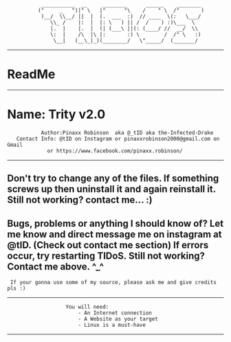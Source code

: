 
               ___________  __     ________      ______    ________  
              ("     _   ")|" \   |"      "\    /    " \  /"       ) 
               )__/  \\__/ ||  |  (.  ___  :)  // ____  \(:   \___/  
                  \\_ /    |:  |  |: \   ) || /  /    ) :)\___  \    
                  |.  |    |.  |  (| (___\ ||(: (____/ //  __/  \\   
                  \:  |    /\  |\ |:       :) \        /  /" \   :)  
                   \__|   (__\_|_)(________/   \"_____/  (_______/   
                                                        
------------------------------------------------------------------------------------
#                                       ReadMe
------------------------------------------------------------------------------------
#                                Name: Trity v2.0
               Author:Pinaxx Robinson  aka @_tID aka the-Infected-Drake
       Contact Info: @tID on Instagram or pinaxxrobinson2000@gmail.com on Gmail
	             or https://www.facebook.com/pinaxx.robinson/
------------------------------------------------------------------------------------
Don't try to change any of the files. If something screws up then uninstall it and
               again reinstall it. Still not working? contact me... :)
------------------------------------------------------------------------------------
Bugs, problems or anything I should know of? Let me know and direct message me on instagram
                    at @tID. (Check out contact me section)
   If errors occur, try restarting TIDoS. Still not working? Contact me above. ^_^
------------------------------------------------------------------------------------
     If your gonna use some of my source, please ask me and give credits pls :)
------------------------------------------------------------------------------------
                       You will need:
                           - An Internet connection
                           - A Website as your target    
                           - Linux is a must-have
------------------------------------------------------------------------------------
